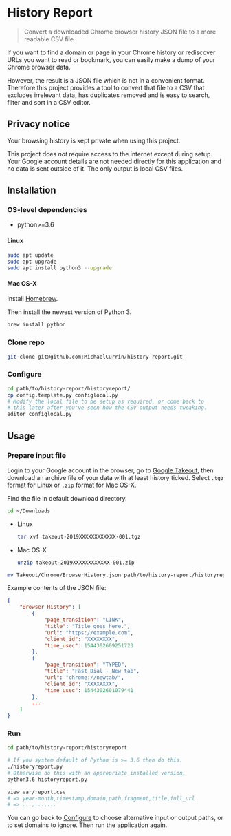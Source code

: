 # History Report
> Convert a downloaded Chrome browser history JSON file to a more readable CSV file.

If you want to find a domain or page in your Chrome history or rediscover URLs you want to read or bookmark, you can easily make a dump of your Chrome browser data.

However, the result is a JSON file which is not in a convenient format. Therefore this project provides a tool to convert that file to a CSV that excludes irrelevant data, has duplicates removed and is easy to search, filter and sort in a CSV editor.


## Privacy notice

Your browsing history is kept private when using this project. 

This project does *not* require access to the internet except during setup. Your Google account details are not needed directly for this application and no data is sent outside of it. The only output is local CSV files.
 

## Installation

### OS-level dependencies


- python>=3.6

#### Linux

```bash
sudo apt update
sudo apt upgrade
sudo apt install python3 --upgrade
```

#### Mac OS-X

Install [Homebrew](https://brew.sh/).

Then install the newest version of Python 3.

```bash
brew install python
```


### Clone repo

```bash
git clone git@github.com:MichaelCurrin/history-report.git
```

### Configure

```bash
cd path/to/history-report/historyreport/
cp config.template.py configlocal.py
# Modify the local file to be setup as required, or come back to
# this later after you've seen how the CSV output needs tweaking.
editor configlocal.py 
```


## Usage

### Prepare input file

Login to your Google account in the browser, go to [Google Takeout](https://takeout.google.com/settings/takeout), then download an archive file of your data with at least history ticked. Select `.tgz` format for Linux or `.zip` format for Mac OS-X.

Find the file in default download directory.

```bash
cd ~/Downloads
```

- Linux
    ```bash
    tar xvf takeout-2019XXXXXXXXXXXX-001.tgz
    ```
- Mac OS-X
    ```bash
    unzip takeout-2019XXXXXXXXXXXX-001.zip
    ```

```bash
mv Takeout/Chrome/BrowserHistory.json path/to/history-report/historyreport/var/
```

Example contents of the JSON file:

```json
{
    "Browser History": [
        {
            "page_transition": "LINK",
            "title": "Title goes here.",
            "url": "https://example.com",
            "client_id": "XXXXXXXX",
            "time_usec": 1544302609251723
        },
        {
            "page_transition": "TYPED",
            "title": "Fast Dial - New tab",
            "url": "chrome://newtab/",
            "client_id": "XXXXXXXX",
            "time_usec": 1544302601079441
        },
        ...
    ]
}
```

### Run


```bash
cd path/to/history-report/historyreport

# If you system default of Python is >= 3.6 then do this.
./historyreport.py
# Otherwise do this with an appropriate installed version.
python3.6 historyreport.py

view var/report.csv
# => year-month,timestamp,domain,path,fragment,title,full_url
# => ...,...,...
```

You can go back to [Configure](#configure) to choose alternative input or output paths, or to set domains to ignore. Then run the application again.
